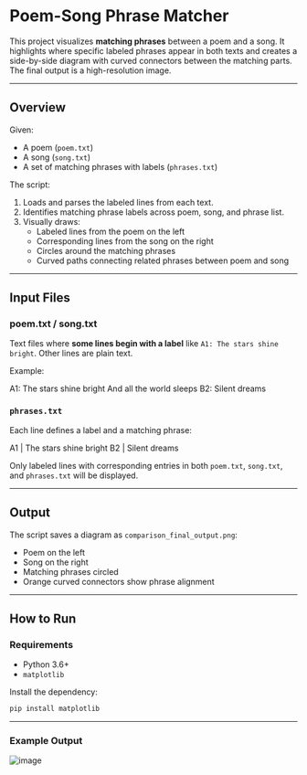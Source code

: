 # Poem-Song Phrase Matcher

This project visualizes **matching phrases** between a poem and a song. It highlights
where specific labeled phrases appear in both texts and creates a side-by-side diagram
with curved connectors between the matching parts. The final output is a high-resolution image.

---

## Overview

Given:
- A poem (`poem.txt`)
- A song (`song.txt`)
- A set of matching phrases with labels (`phrases.txt`)

The script:
1. Loads and parses the labeled lines from each text.
2. Identifies matching phrase labels across poem, song, and phrase list.
3. Visually draws:
   - Labeled lines from the poem on the left
   - Corresponding lines from the song on the right
   - Circles around the matching phrases
   - Curved paths connecting related phrases between poem and song

---

## Input Files

### poem.txt / song.txt

Text files where **some lines begin with a label** like `A1: The stars shine bright`. Other lines are plain text.

Example:

A1: The stars shine bright And all the world sleeps B2: Silent dreams


### `phrases.txt`

Each line defines a label and a matching phrase:

A1 | The stars shine bright B2 | Silent dreams


Only labeled lines with corresponding entries in both `poem.txt`, `song.txt`, and `phrases.txt` will be displayed.

---

## Output

The script saves a diagram as `comparison_final_output.png`:
- Poem on the left
- Song on the right
- Matching phrases circled
- Orange curved connectors show phrase alignment

---

## How to Run

### Requirements
- Python 3.6+
- `matplotlib`

Install the dependency:
```bash
pip install matplotlib
```

---

### Example Output

![image](https://github.com/user-attachments/assets/11e21e07-bb01-4d5f-b906-4863d657133c)
